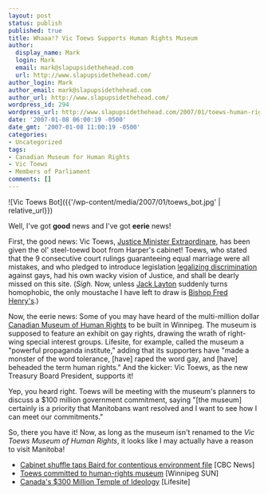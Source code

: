 ```yaml
---
layout: post
status: publish
published: true
title: Whaaa!? Vic Toews Supports Human Rights Museum
author:
  display_name: Mark
  login: Mark
  email: mark@slapupsidethehead.com
  url: http://www.slapupsidethehead.com/
author_login: Mark
author_email: mark@slapupsidethehead.com
author_url: http://www.slapupsidethehead.com/
wordpress_id: 294
wordpress_url: http://www.slapupsidethehead.com/2007/01/toews-human-rights/
date: '2007-01-08 06:00:19 -0500'
date_gmt: '2007-01-08 11:00:19 -0500'
categories:
- Uncategorized
tags:
- Canadian Museum for Human Rights
- Vic Toews
- Members of Parliament
comments: []
---
```

![Vic Toews Bot]({{'/wp-content/media/2007/01/toews_bot.jpg' | relative_url}})

Well, I've got **good** news and I've got **eerie** news!

First, the good news: Vic Toews, [Justice Minister Extraordinare](http://www.slapupsidethehead.com/2006/07/justice-the-vic-toews-way/), has been given the ol' steel-toewd boot from Harper's cabinet! Toews, who stated that the 9 consecutive court rulings guaranteeing equal marriage were all mistakes, and who pledged to introduce legislation [legalizing discrimination](http://www.slapupsidethehead.com/2006/10/tories-acting-scary/) against gays, had his own wacky vision of Justice, and shall be dearly missed on this site. (_Sigh._ Now, unless [Jack Layton](http://www.ndp.ca/jacklayton) suddenly turns homophobic, the only moustache I have left to draw is [Bishop Fred Henry's](http://www.slapupsidethehead.com/2006/09/fred-henry-off-the-deep-end/).)

Now, the eerie news: Some of you may have heard of the multi-million dollar [Canadian Museum of Human Rights](http://www.canadianmuseumforhumanrights.com/) to be built in Winnipeg. The museum is supposed to feature an exhibit on gay rights, drawing the wrath of right-wing special interest groups. Lifesite, for example, called the museum a "powerful propaganda institute," adding that its supporters have "made a monster of the word tolerance, [have] raped the word gay, and [have] beheaded the term human rights." And the kicker: Vic Toews, as the new Treasury Board President, supports it!

Yep, you heard right. Toews will be meeting with the museum's planners to discuss a $100 million government commitment, saying "[the museum] certainly is a priority that Manitobans want resolved and I want to see how I can meet our commitments."

So, there you have it! Now, as long as the museum isn't renamed to the _Vic Toews Museum of Human Rights_, it looks like I may actually have a reason to visit Manitoba!

- [Cabinet shuffle taps Baird for contentious environment file](http://www.cbc.ca/canada/story/2007/01/04/cabinet-shuffle.html) [CBC News]
- [Toews committed to human-rights museum](http://winnipegsun.com/News/Manitoba/2007/01/07/3215396-sun.html) [Winnipeg SUN]
- [Canada's $300 Million Temple of Ideology](http://www.lifesite.net/ldn/2005/jul/050701a.html) [Lifesite]
